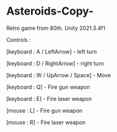 # Asteroids-Copy-
Retro game from 80th. Unity 2021.3.4f1

Controls : 

[keyboard : A / LeftArrow] - left turn

[keyboard : D / RightArrow] - right turn

[keyboard : W / UpArrow / Space] - Move

[keyboard : Q] - Fire gun weapon

[keyboard : E] - Fire laser weapon

[mouse : L] - Fire gun weapon

[mouse : R] - Fire laser weapon
